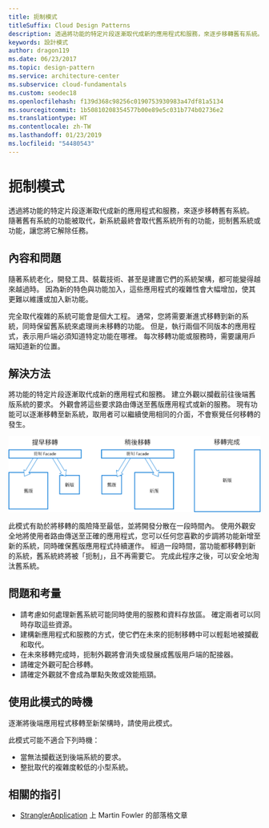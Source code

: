 ```yaml
---
title: 扼制模式
titleSuffix: Cloud Design Patterns
description: 透過將功能的特定片段逐漸取代成新的應用程式和服務，來逐步移轉舊有系統。
keywords: 設計模式
author: dragon119
ms.date: 06/23/2017
ms.topic: design-pattern
ms.service: architecture-center
ms.subservice: cloud-fundamentals
ms.custom: seodec18
ms.openlocfilehash: f139d368c98256c0190753930983a47df81a5134
ms.sourcegitcommit: 1b50810208354577b00e89e5c031b774b02736e2
ms.translationtype: HT
ms.contentlocale: zh-TW
ms.lasthandoff: 01/23/2019
ms.locfileid: "54480543"
---
```

# <a name="strangler-pattern"></a>扼制模式

透過將功能的特定片段逐漸取代成新的應用程式和服務，來逐步移轉舊有系統。 隨著舊有系統的功能被取代，新系統最終會取代舊系統所有的功能，扼制舊系統或功能，讓您將它解除任務。

## <a name="context-and-problem"></a>內容和問題

隨著系統老化，開發工具、裝載技術、甚至是建置它們的系統架構，都可能變得越來越過時。 因為新的特色與功能加入，這些應用程式的複雜性會大幅增加，使其更難以維護或加入新功能。

完全取代複雜的系統可能會是個大工程。 通常，您將需要漸進式移轉到新的系統，同時保留舊系統來處理尚未移轉的功能。 但是，執行兩個不同版本的應用程式，表示用戶端必須知道特定功能在哪裡。 每次移轉功能或服務時，需要讓用戶端知道新的位置。

## <a name="solution"></a>解決方法

將功能的特定片段逐漸取代成新的應用程式和服務。 建立外觀以攔截前往後端舊版系統的要求。 外觀會將這些要求路由傳送至舊版應用程式或新的服務。 現有功能可以逐漸移轉至新系統，取用者可以繼續使用相同的介面，不會察覺任何移轉的發生。

![扼制模式圖](./_images/strangler.png)

此模式有助於將移轉的風險降至最低，並將開發分散在一段時間內。 使用外觀安全地將使用者路由傳送至正確的應用程式，您可以任何您喜歡的步調將功能新增至新的系統，同時確保舊版應用程式持續運作。 經過一段時間，當功能都移轉到新的系統，舊系統終將被「扼制」，且不再需要它。 完成此程序之後，可以安全地淘汰舊系統。

## <a name="issues-and-considerations"></a>問題和考量

- 請考慮如何處理新舊系統可能同時使用的服務和資料存放區。 確定兩者可以同時存取這些資源。
- 建構新應用程式和服務的方式，使它們在未來的扼制移轉中可以輕鬆地被攔截和取代。
- 在未來移轉完成時，扼制外觀將會消失或發展成舊版用戶端的配接器。
- 請確定外觀可配合移轉。
- 請確定外觀就不會成為單點失敗或效能瓶頸。

## <a name="when-to-use-this-pattern"></a>使用此模式的時機

逐漸將後端應用程式移轉至新架構時，請使用此模式。

此模式可能不適合下列時機：

- 當無法攔截送到後端系統的要求。
- 整批取代的複雜度較低的小型系統。

## <a name="related-guidance"></a>相關的指引

- [StranglerApplication](https://www.martinfowler.com/bliki/StranglerApplication.html) 上 Martin Fowler 的部落格文章

